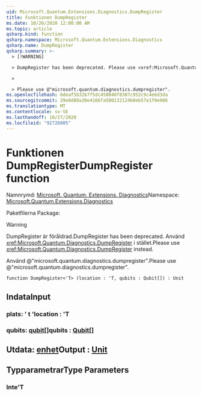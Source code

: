 ```yaml
---
uid: Microsoft.Quantum.Extensions.Diagnostics.DumpRegister
title: Funktionen DumpRegister
ms.date: 10/26/2020 12:00:00 AM
ms.topic: article
qsharp.kind: function
qsharp.namespace: Microsoft.Quantum.Extensions.Diagnostics
qsharp.name: DumpRegister
qsharp.summary: >-
  > [!WARNING]

  > DumpRegister has been deprecated. Please use <xref:Microsoft.Quantum.Diagnostics.DumpRegister> instead.

  >

  > Please use @"microsoft.quantum.diagnostics.dumpregister".
ms.openlocfilehash: 6deaf5b32b7f5dc458040f8307c952c9c4e6d3da
ms.sourcegitcommit: 29e0d88a30e4166fa580132124b0eb57e1f0e986
ms.translationtype: MT
ms.contentlocale: sv-SE
ms.lasthandoff: 10/27/2020
ms.locfileid: "92726805"
---
```

# <a name="dumpregister-function"></a><span data-ttu-id="3173e-102">Funktionen DumpRegister</span><span class="sxs-lookup"><span data-stu-id="3173e-102">DumpRegister function</span></span>

<span data-ttu-id="3173e-103">Namnrymd: [Microsoft. Quantum. Extensions. Diagnostics](xref:Microsoft.Quantum.Extensions.Diagnostics)</span><span class="sxs-lookup"><span data-stu-id="3173e-103">Namespace: [Microsoft.Quantum.Extensions.Diagnostics](xref:Microsoft.Quantum.Extensions.Diagnostics)</span></span>

<span data-ttu-id="3173e-104">Paketfilerna [](https://nuget.org/packages/)</span><span class="sxs-lookup"><span data-stu-id="3173e-104">Package: [](https://nuget.org/packages/)</span></span>


> [!WARNING]
> <span data-ttu-id="3173e-105">DumpRegister är föråldrad.</span><span class="sxs-lookup"><span data-stu-id="3173e-105">DumpRegister has been deprecated.</span></span> <span data-ttu-id="3173e-106">Använd <xref:Microsoft.Quantum.Diagnostics.DumpRegister> i stället.</span><span class="sxs-lookup"><span data-stu-id="3173e-106">Please use <xref:Microsoft.Quantum.Diagnostics.DumpRegister> instead.</span></span>
>
> <span data-ttu-id="3173e-107">Använd @"microsoft.quantum.diagnostics.dumpregister".</span><span class="sxs-lookup"><span data-stu-id="3173e-107">Please use @"microsoft.quantum.diagnostics.dumpregister".</span></span>



```qsharp
function DumpRegister<'T> (location : 'T, qubits : Qubit[]) : Unit
```


## <a name="input"></a><span data-ttu-id="3173e-108">Indata</span><span class="sxs-lookup"><span data-stu-id="3173e-108">Input</span></span>

### <a name="location--t"></a><span data-ttu-id="3173e-109">plats: ' t '</span><span class="sxs-lookup"><span data-stu-id="3173e-109">location : 'T</span></span>




### <a name="qubits--qubit"></a><span data-ttu-id="3173e-110">qubits: [qubit](xref:microsoft.quantum.lang-ref.qubit)[]</span><span class="sxs-lookup"><span data-stu-id="3173e-110">qubits : [Qubit](xref:microsoft.quantum.lang-ref.qubit)[]</span></span>





## <a name="output--unit"></a><span data-ttu-id="3173e-111">Utdata: [enhet](xref:microsoft.quantum.lang-ref.unit)</span><span class="sxs-lookup"><span data-stu-id="3173e-111">Output : [Unit](xref:microsoft.quantum.lang-ref.unit)</span></span>



## <a name="type-parameters"></a><span data-ttu-id="3173e-112">Typparametrar</span><span class="sxs-lookup"><span data-stu-id="3173e-112">Type Parameters</span></span>

### <a name="t"></a><span data-ttu-id="3173e-113">Inte</span><span class="sxs-lookup"><span data-stu-id="3173e-113">'T</span></span>

